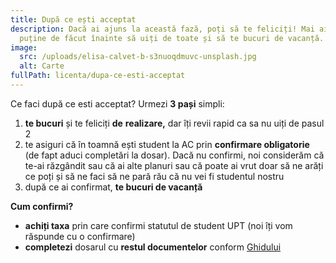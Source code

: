 ```yaml
---
title: După ce ești acceptat
description: Dacă ai ajuns la această fază, poți să te feliciți! Mai ai foarte
  puține de făcut înainte să uiți de toate și să te bucuri de vacanță.
image:
  src: /uploads/elisa-calvet-b-s3nuoqdmuvc-unsplash.jpg
  alt: Carte
fullPath: licenta/dupa-ce-esti-acceptat
---
```

Ce faci după ce esti acceptat? Urmezi **3 pași** simpli:

1. **te bucuri** și te feliciți **de** **realizare,** dar îți revii rapid ca sa nu uiți de pasul 2
2. te asiguri că în toamnă ești student la AC prin **confirmare obligatorie** ([](link)de fapt aduci completări la dosar). Dacă nu confirmi, noi considerăm că te-ai răzgândit sau că ai alte planuri sau că poate ai vrut doar să ne arăți ce poți și să ne faci să ne pară rău că nu vei fi studentul nostru
3. după ce ai confirmat, **te bucuri de vacanță**

**Cum confirmi?** 

* **achiți taxa** prin care confirmi statutul de student UPT (noi îți vom răspunde cu o confirmare)
* **completezi** dosarul cu **restul documentelor** conform [Ghidului](http://www.upt.ro/Informatii_acte-necesare-pentru-dosarul-de-inscriere-la-admiterea-la-li_1412_ro.html)